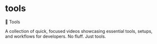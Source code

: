 # tools
🔧 Tools

A collection of quick, focused videos showcasing essential tools, setups, and workflows for developers.  No fluff. Just tools.
